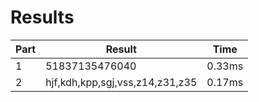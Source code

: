 # Results
| Part | Result | Time |
| --- | --- | --- |
| 1 | 51837135476040 | 0.33ms |
| 2 | hjf,kdh,kpp,sgj,vss,z14,z31,z35 | 0.17ms |
